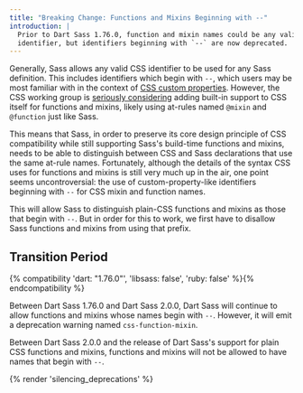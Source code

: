 ```yaml
---
title: "Breaking Change: Functions and Mixins Beginning with --"
introduction: |
  Prior to Dart Sass 1.76.0, function and mixin names could be any valid CSS
  identifier, but identifiers beginning with `--` are now deprecated.
---
```


Generally, Sass allows any valid CSS identifier to be used for any Sass
definition. This includes identifiers which begin with `--`, which users may be
most familiar with in the context of [CSS custom properties]. However, the CSS
working group is [seriously considering] adding built-in support to CSS itself
for functions and mixins, likely using at-rules named `@mixin` and `@function`
just like Sass.

[CSS custom properties]: https://www.w3.org/TR/css-variables-1/
[seriously considering]: https://github.com/w3c/csswg-drafts/issues/9350

This means that Sass, in order to preserve its core design principle of CSS
compatibility while still supporting Sass's build-time functions and mixins,
needs to be able to distinguish between CSS and Sass declarations that use the
same at-rule names. Fortunately, although the details of the syntax CSS uses for
functions and mixins is still very much up in the air, one point seems
uncontroversial: the use of custom-property-like identifiers beginning with `--`
for CSS mixin and function names.

This will allow Sass to distinguish plain-CSS functions and mixins as those that
begin with `--`. But in order for this to work, we first have to disallow Sass
functions and mixins from using that prefix.

## Transition Period

{% compatibility 'dart: "1.76.0"', 'libsass: false', 'ruby: false' %}{% endcompatibility %}

Between Dart Sass 1.76.0 and Dart Sass 2.0.0, Dart Sass will continue to allow
functions and mixins whose names begin with `--`. However, it will emit a
deprecation warning named `css-function-mixin`.

Between Dart Sass 2.0.0 and the release of Dart Sass's support for plain CSS
functions and mixins, functions and mixins will not be allowed to have names
that begin with `--`.

{% render 'silencing_deprecations' %}
